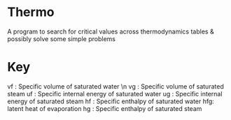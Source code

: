 # Thermo
A program to search for critical values across thermodynamics tables &amp; possibly solve some simple problems
# Key
  vf : Specific volume of saturated water \n
  vg : Specific volume of saturated steam
  uf : Specific internal energy of saturated water
  ug : Specific internal energy of saturated steam
  hf : Specific enthalpy of saturated water
  hfg: latent heat of evaporation
  hg : Specific enthalpy of saturated steam
